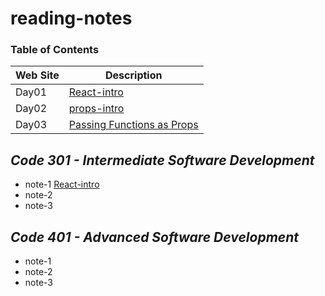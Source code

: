 # reading-notes

### Table of Contents

| Web Site  | Description |
| ------------- | ------------- |
| Day01  | [React-intro](https://github.com/AhmedAwamleh/reading-notes/blob/main/day01.md)  |
| Day02  | [props-intro](https://github.com/AhmedAwamleh/reading-notes/blob/main/day02.md)  |
| Day03  | [ Passing Functions as Props](https://github.com/AhmedAwamleh/reading-notes/blob/main/day03.md)  |

## ***Code 301 - Intermediate Software Development***
- note-1 [React-intro](https://github.com/AhmedAwamleh/reading-notes/blob/main/day01.md)
- note-2
- note-3
## ***Code 401 - Advanced Software Development***
- note-1
- note-2
- note-3
